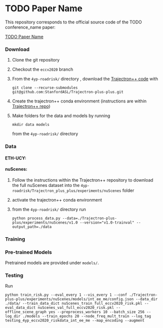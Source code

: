 # TODO Paper Name

This repository corresponds to the official source code of the TODO conference_name paper:

<a href="TODO arxiv link">TODO Paper Name</a>

### Download
1. Clone the git repository
2. Checkout the ```eccv2020``` branch
3. From the ```4yp-roadrisk/``` directory , download the <a href="https://github.com/StanfordASL/Trajectron-plus-plus">Trajectron++ code</a> with

    ```git clone --recurse-submodules git@github.com:StanfordASL/Trajectron-plus-plus.git```
5. Create the trajectron++ conda environment (instructions are within <a href="https://github.com/StanfordASL/Trajectron-plus-plus">Trajectron++ repo</a>)
6. Make folders for the data and models by running

    ```mkdir data models```

   from the ```4yp-roadrisk/``` directory 

### Data

#### ETH-UCY: 

#### nuScenes:
1. Follow the instructions within the Trajectron++ repository to download the full nuScenes dataset into the ```4yp-roadrisk/Trajectron_plus_plus/experiments/nuScenes``` folder
2. activate the trajectron++ conda environment
3. from the ```4yp-roadrisk/``` directory run

    ```python process_data.py --data=./Trajectron-plus-plus/experiments/nuScenes/v1.0 --version="v1.0-trainval" --output_path=./data```

### Training

### Pre-trained Models
Pretrained models are provided under ```models/```. 

### Testing
Run 

```python train_risk.py --eval_every 1 --vis_every 1 --conf ./Trajectron-plus-plus/experiments/nuScenes/models/int_ee_me/config.json --data_dir ./data/ --train_data_dict nuScenes_train_full_eccv2020_risk.pkl --eval_data_dict nuScenes_val_full_eccv2020_risk.pkl --offline_scene_graph yes --preprocess_workers 10 --batch_size 256 --log_dir ./models --train_epochs 20 --node_freq_mult_train --log_tag testing_4yp_eccv2020_riskdata_int_ee_me --map_encoding --augment```

